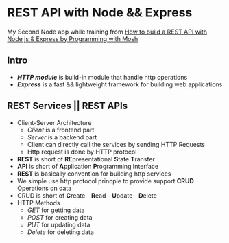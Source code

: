 # REST API with Node && Express 

My Second Node app while training from [How to build a REST API with Node js & Express by Programming with Mosh
](https://www.youtube.com/watch?v=pKd0Rpw7O48)

## Intro  

- ***HTTP module*** is build-in module that handle http operations
- ***Express*** is a fast && lightweight framework for building web applications
  
## REST Services || REST APIs

- Client-Server Architecture 
  - *Client*  is a frontend part 
  - *Server* is a backend part 
  - Client can directly call the services by sending HTTP Requests 
  -  Http request is done by HTTP protocol 
-  **REST** is short of  **RE**presentational  **S**tate **T**ransfer 
-  **API** is short of **A**pplication **P**rogramming **I**nterface 
-  **REST** is basically convention for building http services 
-  We simple use http protocol princple to provide support **CRUD** Operations on data
-  CRUD is short of **C**reate - **R**ead - **U**pdate - **D**elete 
-  HTTP Methods 
   -  *GET* for getting data 
   -  *POST* for creating data
   -  *PUT* for updating data
   -  *Delete* for deleting data
